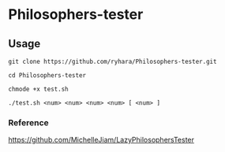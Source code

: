 # Philosophers-tester

## Usage

```
git clone https://github.com/ryhara/Philosophers-tester.git
```

```
cd Philosophers-tester
```
```
chmode +x test.sh
```

```
./test.sh <num> <num> <num> <num> [ <num> ]
```


### Reference
https://github.com/MichelleJiam/LazyPhilosophersTester